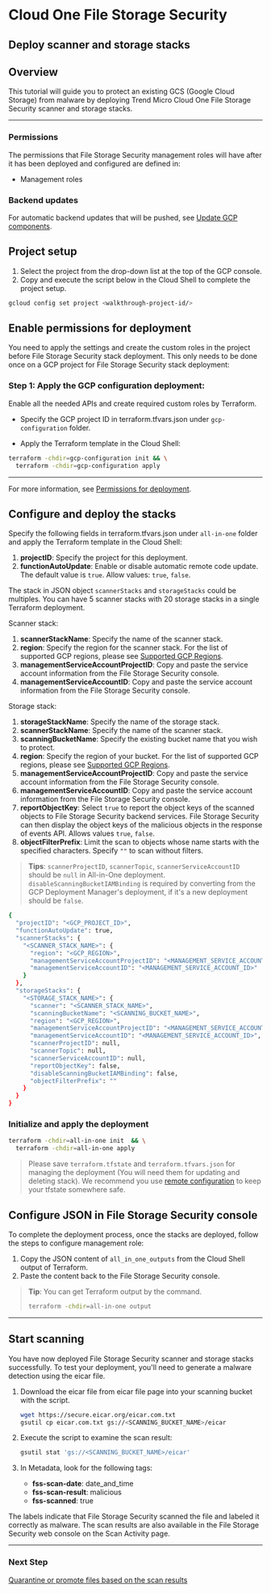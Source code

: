 # Cloud One File Storage Security

## Deploy scanner and storage stacks

## Overview

<walkthrough-tutorial-duration duration="10"></walkthrough-tutorial-duration>

This tutorial will guide you to protect an existing GCS (Google Cloud Storage) from malware by deploying Trend Micro Cloud One File Storage Security scanner and storage stacks.

--------------------------------

### Permissions

The permissions that File Storage Security management roles will have after it has been deployed and configured are defined in:

* <walkthrough-editor-open-file filePath="modules/management-roles/main.tf">Management roles</walkthrough-editor-open-file>

### Backend updates

For automatic backend updates that will be pushed, see [Update GCP components](https://cloudone.trendmicro.com/docs/file-storage-security/component-update-gcp/).

## Project setup

1. Select the project from the drop-down list at the top of the GCP console.
2. Copy and execute the script below in the Cloud Shell to complete the project setup.

<walkthrough-project-setup></walkthrough-project-setup>

```sh
gcloud config set project <walkthrough-project-id/>
```

## Enable permissions for deployment

You need to apply the settings and create the custom roles in the project before File Storage Security stack deployment. This only needs to be done once on a GCP project for File Storage Security stack deployment:

### Step 1: Apply the GCP configuration deployment:

Enable all the needed APIs and create required custom roles by Terraform.

* Specify the GCP project ID in <walkthrough-editor-open-file filePath="gcp-configuration/terraform.tfvars.json">terraform.tfvars.json</walkthrough-editor-open-file> under `gcp-configuration` folder.

* Apply the Terraform template in the Cloud Shell:

```sh
terraform -chdir=gcp-configuration init && \
  terraform -chdir=gcp-configuration apply
```

--------------------------------

For more information, see [Permissions for deployment](https://cloudone.trendmicro.com/docs/file-storage-security/gs-before-gcp/).

## Configure and deploy the stacks

Specify the following fields in <walkthrough-editor-open-file filePath="all-in-one/terraform.tfvars.json">terraform.tfvars.json</walkthrough-editor-open-file> under `all-in-one` folder and apply the Terraform template in the Cloud Shell:

1. **projectID**: Specify the project for this deployment.
2. **functionAutoUpdate**: Enable or disable automatic remote code update. The default value is `true`. Allow values: `true`, `false`.

The stack in JSON object `scannerStacks` and `storageStacks` could be multiples. You can have 5 scanner stacks with 20 storage stacks in a single Terraform deployment.

Scanner stack:

1. **scannerStackName**: Specify the name of the scanner stack.
2. **region**: Specify the region for the scanner stack. For the list of supported GCP regions, please see [Supported GCP Regions](https://cloudone.trendmicro.com/docs/file-storage-security/supported-gcp/).
3. **managementServiceAccountProjectID**: Copy and paste the service account information from the File Storage Security console.
4. **managementServiceAccountID**: Copy and paste the service account information from the File Storage Security console.

Storage stack:

1. **storageStackName**: Specify the name of the storage stack.
2. **scannerStackName**: Specify the name of the scanner stack.
3. **scanningBucketName**: Specify the existing bucket name that you wish to protect.
4. **region**: Specify the region of your bucket. For the list of supported GCP regions, please see [Supported GCP Regions](https://cloudone.trendmicro.com/docs/file-storage-security/supported-gcp/).
5. **managementServiceAccountProjectID**: Copy and paste the service account information from the File Storage Security console.
6. **managementServiceAccountID**: Copy and paste the service account information from the File Storage Security console.
7. **reportObjectKey**: Select `true` to report the object keys of the scanned objects to File Storage Security backend services. File Storage Security can then display the object keys of the malicious objects in the response of events API. Allows values `true`, `false`.
8. **objectFilterPrefix**: Limit the scan to objects whose name starts with the specified characters. Specify `""` to scan without filters.

> **Tips**:
`scannerProjectID`, `scannerTopic`, `scannerServiceAccountID` should be `null` in All-in-One deployment. `disableScanningBucketIAMBinding` is required by converting from the GCP Deployment Manager's deployment, if it's a new deployment should be `false`.

```sh
{
  "projectID": "<GCP_PROJECT_ID>",
  "functionAutoUpdate": true,
  "scannerStacks": {
    "<SCANNER_STACK_NAME>": {
      "region": "<GCP_REGION>",
      "managementServiceAccountProjectID": "<MANAGEMENT_SERVICE_ACCOUNT_GCP_PROJECT_ID>",
      "managementServiceAccountID": "<MANAGEMENT_SERVICE_ACCOUNT_ID>"
    }
  },
  "storageStacks": {
    "<STORAGE_STACK_NAME>": {
      "scanner": "<SCANNER_STACK_NAME>",
      "scanningBucketName": "<SCANNING_BUCKET_NAME>",
      "region": "<GCP_REGION>",
      "managementServiceAccountProjectID": "<MANAGEMENT_SERVICE_ACCOUNT_GCP_PROJECT_ID>",
      "managementServiceAccountID": "<MANAGEMENT_SERVICE_ACCOUNT_ID>",
      "scannerProjectID": null,
      "scannerTopic": null,
      "scannerServiceAccountID": null,
      "reportObjectKey": false,
      "disableScanningBucketIAMBinding": false,
      "objectFilterPrefix": ""
    }
  }
}
```

### Initialize and apply the deployment

```sh
terraform -chdir=all-in-one init  && \
  terraform -chdir=all-in-one apply
```

> Please save `terraform.tfstate` and `terraform.tfvars.json` for managing the deployment (You will need them for updating and deleting stack). We recommend you use [remote configuration](https://developer.hashicorp.com/terraform/language/settings/backends/configuration) to keep your tfstate somewhere safe.

## Configure JSON in File Storage Security console

To complete the deployment process, once the stacks are deployed, follow the steps to configure management role:

1. Copy the JSON content of `all_in_one_outputs` from the Cloud Shell output of Terraform.
2. Paste the content back to the File Storage Security console.

> **Tip**:
> You can get Terraform output by the command.
> ```sh
> terraform -chdir=all-in-one output
> ```

--------------------------------

## Start scanning

You have now deployed File Storage Security scanner and storage stacks successfully. To test your deployment, you'll need to generate a malware detection using the eicar file.

1. Download the eicar file from eicar file page into your scanning bucket with the script.

    ```sh
    wget https://secure.eicar.org/eicar.com.txt
    gsutil cp eicar.com.txt gs://<SCANNING_BUCKET_NAME>/eicar
    ```

2. Execute the script to examine the scan result:

    ```sh
    gsutil stat 'gs://<SCANNING_BUCKET_NAME>/eicar'
    ```

3. In Metadata, look for the following tags:
    * **fss-scan-date**: date_and_time
    * **fss-scan-result**: malicious
    * **fss-scanned**: true

The labels indicate that File Storage Security scanned the file and labeled it correctly as malware. The scan results are also available in the File Storage Security web console on the Scan Activity page.

--------------------------------

### Next Step

[Quarantine or promote files based on the scan results](https://cloudone.trendmicro.com/docs/file-storage-security/github-sample-code/#post-scan)
